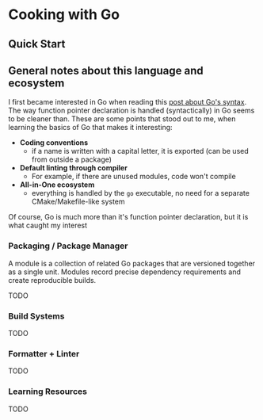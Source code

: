 # Cooking with Go

## Quick Start

## General notes about this language and ecosystem

I first became interested in Go when reading this [post about Go's syntax](https://go.dev/blog/declaration-syntax). The way function pointer declaration is handled (syntactically) in Go seems to be cleaner than. These are some points that stood out to me, when learning the basics of Go that makes it interesting:

* **Coding conventions**
    * if a name is written with a capital letter, it is exported (can be used from outside a package)
* **Default linting through compiler**
    * For example, if there are unused modules, code won't compile
* **All-in-One ecosystem**
    * everything is handled by the `go` executable, no need for a separate CMake/Makefile-like system

Of course, Go is much more than it's function pointer declaration, but it is what caught my interest

### Packaging / Package Manager

A module is a collection of related Go packages that are versioned together as a single unit. Modules record precise dependency requirements and create reproducible builds.

TODO

### Build Systems

TODO

### Formatter + Linter

TODO

### Learning Resources

TODO

